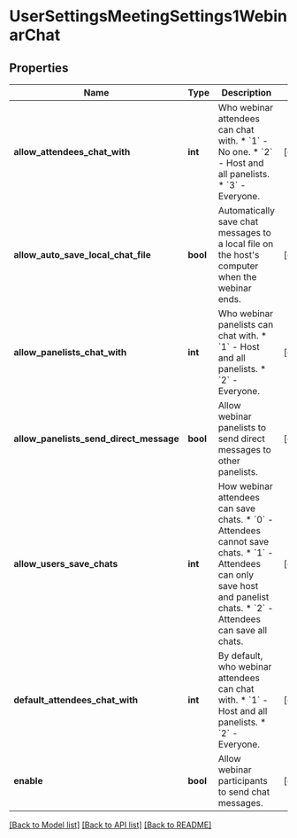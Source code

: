# UserSettingsMeetingSettings1WebinarChat

## Properties
Name | Type | Description | Notes
------------ | ------------- | ------------- | -------------
**allow_attendees_chat_with** | **int** | Who webinar attendees can chat with. * &#x60;1&#x60; - No one. * &#x60;2&#x60; - Host and all panelists. * &#x60;3&#x60; - Everyone. | [optional] 
**allow_auto_save_local_chat_file** | **bool** | Automatically save chat messages to a local file on the host&#x27;s computer when the webinar ends. | [optional] 
**allow_panelists_chat_with** | **int** | Who webinar panelists can chat with.  * &#x60;1&#x60; - Host and all panelists.  * &#x60;2&#x60; - Everyone. | [optional] 
**allow_panelists_send_direct_message** | **bool** | Allow webinar panelists to send direct messages to other panelists. | [optional] 
**allow_users_save_chats** | **int** | How webinar attendees can save chats.  * &#x60;0&#x60; - Attendees cannot save chats.  * &#x60;1&#x60; - Attendees can only save host and panelist chats.  * &#x60;2&#x60; - Attendees can save all chats. | [optional] 
**default_attendees_chat_with** | **int** | By default, who webinar attendees can chat with. * &#x60;1&#x60; - Host and all panelists. * &#x60;2&#x60; - Everyone. | [optional] 
**enable** | **bool** | Allow webinar participants to send chat messages. | [optional] 

[[Back to Model list]](../README.md#documentation-for-models) [[Back to API list]](../README.md#documentation-for-api-endpoints) [[Back to README]](../README.md)

